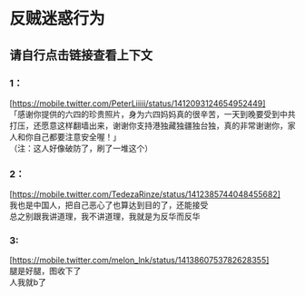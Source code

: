 # 反贼迷惑行为
## 请自行点击链接查看上下文

### 1：  
[https://mobile.twitter.com/PeterLiiiii/status/1412093124654952449]  
「感谢你提供的六四的珍贵照片，身为六四妈妈真的很辛苦，一天到晚要受到中共打压，还愿意这样翻墙出来，谢谢你支持港独藏独疆独台独，真的非常谢谢你，家人和你自己都要注意安全喔！」  
（注：这人好像破防了，刷了一堆这个）  

### 2：
[https://mobile.twitter.com/TedezaRinze/status/1412385744048455682]  
我也是中国人，把自己恶心了也算达到目的了，还能接受  
总之别跟我讲道理，我不讲道理，我就是为反华而反华  

### 3:
[https://mobile.twitter.com/melon_lnk/status/1413860753782628355]  
腿是好腿，图收下了  
人我就b了  
